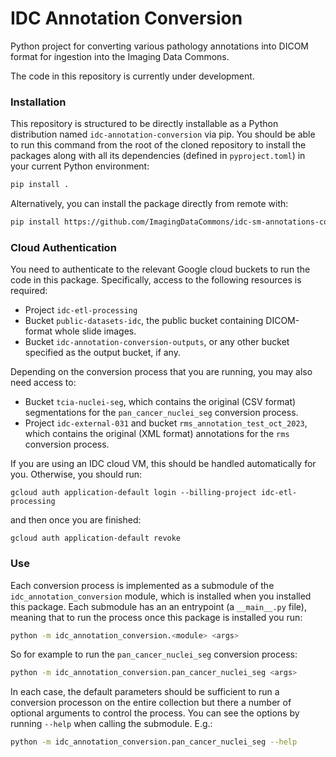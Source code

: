 # IDC Annotation Conversion

Python project for converting various pathology annotations into DICOM
format for ingestion into the Imaging Data Commons.

The code in this repository is currently under development.

### Installation

This repository is structured to be directly installable as a Python
distribution named `idc-annotation-conversion` via pip. You should be able to
run this command from the root of the cloned repository to install the packages
along with all its dependencies (defined in `pyproject.toml`) in your current
Python environment:

```bash
pip install .
```
Alternatively, you can install the package directly from remote with:

```bash
pip install https://github.com/ImagingDataCommons/idc-sm-annotations-conversion.git
```

### Cloud Authentication

You need to authenticate to the relevant Google cloud buckets to run the code
in this package. Specifically, access to the following resources is required:

- Project `idc-etl-processing`
- Bucket `public-datasets-idc`, the public bucket containing DICOM-format whole
  slide images.
- Bucket `idc-annotation-conversion-outputs`, or any other bucket specified
  as the output bucket, if any.

Depending on the conversion process that you are running, you may also need
access to:

- Bucket `tcia-nuclei-seg`, which contains the original (CSV format)
  segmentations for the `pan_cancer_nuclei_seg` conversion process.
- Project `idc-external-031` and bucket `rms_annotation_test_oct_2023`, which contains the
  original (XML format) annotations for the `rms` conversion process.

If you are using an IDC cloud VM, this should be handled
automatically for you. Otherwise, you should run:

```
gcloud auth application-default login --billing-project idc-etl-processing
```

and then once you are finished:

```
gcloud auth application-default revoke
```

### Use

Each conversion process is implemented as a submodule of the `idc_annotation_conversion`
module, which is installed when you installed this package. Each submodule has an
an entrypoint (a `__main__.py` file), meaning that to run the process once this
package is installed you run:

```bash
python -m idc_annotation_conversion.<module> <args>
```

So for example to run the `pan_cancer_nuclei_seg` conversion process:

```bash
python -m idc_annotation_conversion.pan_cancer_nuclei_seg <args>
```

In each case, the default parameters should be sufficient to run a conversion processon
on the entire collection but there a number of optional arguments to control the process.
You can see the options by running `--help` when calling the submodule. E.g.:

```bash
python -m idc_annotation_conversion.pan_cancer_nuclei_seg --help
```
